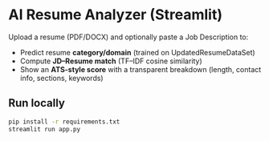# AI Resume Analyzer (Streamlit)

Upload a resume (PDF/DOCX) and optionally paste a Job Description to:
- Predict resume **category/domain** (trained on UpdatedResumeDataSet)
- Compute **JD–Resume match** (TF–IDF cosine similarity)
- Show an **ATS-style score** with a transparent breakdown (length, contact info, sections, keywords)

## Run locally
```bash
pip install -r requirements.txt
streamlit run app.py
